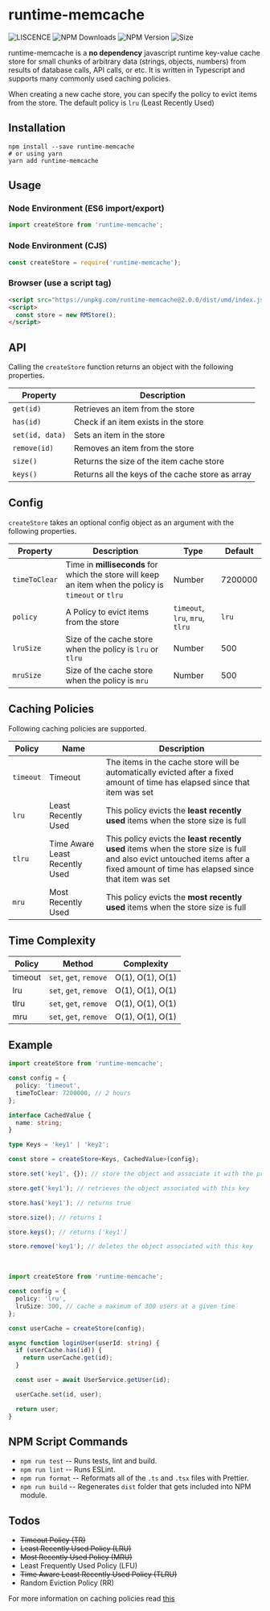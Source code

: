 # runtime-memcache

![LISCENCE](https://img.shields.io/npm/l/runtime-memcache) ![NPM Downloads](https://img.shields.io/npm/dt/runtime-memcache) ![NPM Version](https://img.shields.io/npm/v/runtime-memcache) ![Size](https://img.shields.io/bundlephobia/minzip/runtime-memcache)

runtime-memcache is a **no dependency** javascript runtime key-value cache store for small chunks of arbitrary data (strings, objects, numbers) from results of database calls, API calls, or etc. It is written in Typescript and supports many commonly used caching policies.

When creating a new cache store, you can specify the policy to evict items from the store. The default policy is `lru` (Least Recently Used)

## Installation

```shell
npm install --save runtime-memcache
# or using yarn
yarn add runtime-memcache
```

## Usage

### Node Environment (ES6 import/export)

```javascript
import createStore from 'runtime-memcache';
```

### Node Environment (CJS)

```javascript
const createStore = require('runtime-memcache');
```

### Browser (use a script tag)

```html
<script src="https://unpkg.com/runtime-memcache@2.0.0/dist/umd/index.js"></script>
<script>
  const store = new RMStore();
</script>
```

## API

Calling the `createStore` function returns an object with the following properties.

| Property        | Description                                      |
| --------------- | ------------------------------------------------ |
| `get(id)`       | Retrieves an item from the store                 |
| `has(id)`       | Check if an item exists in the store             |
| `set(id, data)` | Sets an item in the store                        |
| `remove(id)`    | Removes an item from the store                   |
| `size()`        | Returns the size of the item cache store         |
| `keys()`        | Returns all the keys of the cache store as array |

## Config

`createStore` takes an optional config object as an argument with the following properties.

| Property      | Description                                                                                           | Type                            | Default |
| ------------- | ----------------------------------------------------------------------------------------------------- | ------------------------------- | ------- |
| `timeToClear` | Time in **milliseconds** for which the store will keep an item when the policy is `timeout` or `tlru` | Number                          | 7200000 |
| `policy`      | A Policy to evict items from the store                                                                | `timeout`, `lru`, `mru`, `tlru` | `lru`   |
| `lruSize`     | Size of the cache store when the policy is `lru` or `tlru`                                            | Number                          | 500     |
| `mruSize`     | Size of the cache store when the policy is `mru`                                                      | Number                          | 500     |

## Caching Policies

Following caching policies are supported.

| Policy    | Name                           | Description                                                                                                                                                                      |
| --------- | ------------------------------ | -------------------------------------------------------------------------------------------------------------------------------------------------------------------------------- |
| `timeout` | Timeout                        | The items in the cache store will be automatically evicted after a fixed amount of time has elapsed since that item was set                                                      |
| `lru`     | Least Recently Used            | This policy evicts the **least recently used** items when the store size is full                                                                                                 |
| `tlru`    | Time Aware Least Recently Used | This policy evicts the **least recently used** items when the store size is full and also evict untouched items after a fixed amount of time has elapsed since that item was set |
| `mru`     | Most Recently Used             | This policy evicts the **most recently used** items when the store size is full                                                                                                  |

## Time Complexity

| Policy  | Method                 | Complexity       |
| ------- | ---------------------- | ---------------- |
| timeout | `set`, `get`, `remove` | O(1), O(1), O(1) |
| lru     | `set`, `get`, `remove` | O(1), O(1), O(1) |
| tlru    | `set`, `get`, `remove` | O(1), O(1), O(1) |
| mru     | `set`, `get`, `remove` | O(1), O(1), O(1) |

## Example

```typescript
import createStore from 'runtime-memcache';

const config = {
  policy: 'timeout',
  timeToClear: 7200000, // 2 hours
};

interface CachedValue {
  name: string;
}

type Keys = 'key1' | 'key2';

const store = createStore<Keys, CachedValue>(config);

store.set('key1', {}); // store the object and associate it with the provided key

store.get('key1'); // retrieves the object associated with this key

store.has('key1'); // returns true

store.size(); // returns 1

store.keys(); // returns ['key1']

store.remove('key1'); // deletes the object associated with this key
```

</br>

```typescript
import createStore from 'runtime-memcache';

const config = {
  policy: 'lru',
  lruSize: 300, // cache a maximum of 300 users at a given time
};

const userCache = createStore(config);

async function loginUser(userId: string) {
  if (userCache.has(id)) {
    return userCache.get(id);
  }

  const user = await UserService.getUser(id);

  userCache.set(id, user);

  return user;
}
```

## NPM Script Commands

- `npm run test` -- Runs tests, lint and build.
- `npm run lint` -- Runs ESLint.
- `npm run format` -- Reformats all of the `.ts` and `.tsx` files with Prettier.
- `npm run build` -- Regenerates `dist` folder that gets included into NPM module.

## Todos

- <s>Timeout Policy (TR)</s>
- <s>Least Recently Used Policy (LRU)</s>
- <s>Most Recently Used Policy (MRU)</s>
- Least Frequently Used Policy (LFU)
- <s>Time Aware Least Recently Used Policy (TLRU)</s>
- Random Eviction Policy (RR)

For more information on caching policies read [this](https://en.wikipedia.org/wiki/Cache_replacement_policies#LRU)
